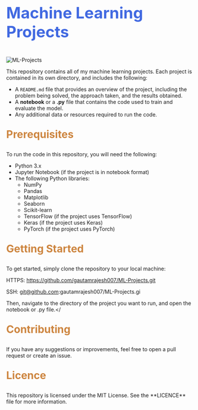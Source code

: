 <p style="color: #4169e1; font-weight: bold; font-size: 300%">Machine Learning Projects</p>


![ML-Projects](https://socialify.git.ci/gautamrajesh007/ML-Projects/image?font=Inter&forks=1&issues=1&language=1&name=1&owner=1&pattern=Floating%20Cogs&pulls=1&stargazers=1&theme=Dark)

This repository contains all of my machine learning projects. Each project is contained in its own directory, and includes the following:

- A `README.md` file that provides an overview of the project, including the problem being solved, the approach taken, and the results obtained.
- A **notebook** or a **.py** file that contains the code used to train and evaluate the model.
- Any additional data or resources required to run the code. </p>

<p style="color:  #cd853f; font-weight: bold; font-size: 200%">Prerequisites</p>

To run the code in this repository, you will need the following:

- Python 3.x
- Jupyter Notebook (if the project is in notebook format)
- The following Python libraries:
  - NumPy
  - Pandas
  - Matplotlib
  - Seaborn
  - Scikit-learn
  - TensorFlow (if the project uses TensorFlow)
  - Keras (if the project uses Keras)
  - PyTorch (if the project uses PyTorch)</p>

<p style="color:	#cd853f; font-weight: bold; font-size: 200%">Getting Started</p>

To get started, simply clone the repository to your local machine:

HTTPS: <https://github.com/gautamrajesh007/ML-Projects.git>

SSH: <git@github.com>:gautamrajesh007/ML-Projects.gi

Then, navigate to the directory of the project you want to run, and open the notebook or .py file.</

<p style="color:	#cd853f; font-weight: bold; font-size: 200%">Contributing</p>
If you have any suggestions or improvements, feel free to open a pull request or create an issue.

<p style="color:	#cd853f; font-weight: bold; font-size: 200%">Licence</p>
This repository is licensed under the MIT License. See the **LICENCE**  file for more information.